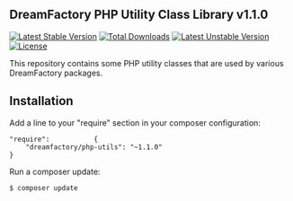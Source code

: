 ## DreamFactory PHP Utility Class Library v1.1.0
[![Latest Stable Version](https://poser.pugx.org/dreamfactory/php-utils/v/stable.svg)](https://packagist.org/packages/dreamfactory/php-utils) [![Total Downloads](https://poser.pugx.org/dreamfactory/php-utils/downloads.svg)](https://packagist.org/packages/dreamfactory/php-utils) [![Latest Unstable Version](https://poser.pugx.org/dreamfactory/php-utils/v/unstable.svg)](https://packagist.org/packages/dreamfactory/php-utils) [![License](https://poser.pugx.org/dreamfactory/php-utils/license.svg)](https://packagist.org/packages/dreamfactory/php-utils)

This repository contains some PHP utility classes that are used by various DreamFactory packages.

## Installation

Add a line to your "require" section in your composer configuration:

	"require":           {
		"dreamfactory/php-utils": "~1.1.0"
	}

Run a composer update:

    $ composer update

